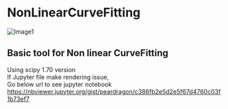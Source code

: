 # NonLinearCurveFitting
![Image1](./image1.png)
## Basic tool for Non linear CurveFitting
Using scipy 1.70 version  
If Jupyter file make rendering issue,  
Go below url to see jupyter notebook  
https://nbviewer.jupyter.org/gist/peardragon/c386fb2e5d2e5f67d4760c03f1b73ef7
